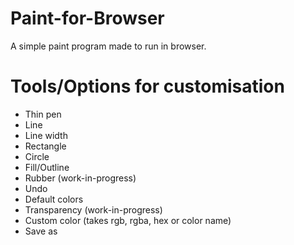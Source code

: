 # Paint-for-Browser
A simple paint program made to run in browser.

# Tools/Options for customisation
- Thin pen
- Line
- Line width
- Rectangle
- Circle
- Fill/Outline
- Rubber (work-in-progress)
- Undo
- Default colors
- Transparency (work-in-progress)
- Custom color (takes rgb, rgba, hex or color name)
- Save as
